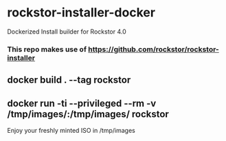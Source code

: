 # rockstor-installer-docker
Dockerized Install builder for Rockstor 4.0

### This repo makes use of https://github.com/rockstor/rockstor-installer

## docker build . --tag rockstor

## docker run -ti --privileged --rm -v /tmp/images/:/tmp/images/ rockstor

Enjoy your freshly minted ISO in /tmp/images
